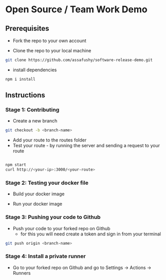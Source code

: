 # Open Source / Team Work Demo

## Prerequisites

- Fork the repo to your own account

- Clone the repo to your local machine

```bash
git clone https://github.com/assafushy/software-release-demo.git
```

- install dependencies

```bash
npm i install
```

## Instructions

### Stage 1: Contributing

- Create a new branch

```bash
git checkout -b <branch-name>
```

- Add your route to the routes folder
- Test your route - by running the server and sending a request to your route

```bash

npm start
curl http://<your-ip>:3000/<your-route>

```

### Stage 2: Testing your docker file

- Build your docker image

- Run your docker image

### Stage 3: Pushing your code to Github

- Push your code to your forked repo on Github
  - for this you will need create a token and sign in from your terminal

```bash
git push origin <branch-name>
```

### Stage 4: Install a private runner

- Go to your forked repo on Github and go to Settings -> Actions -> Runners
